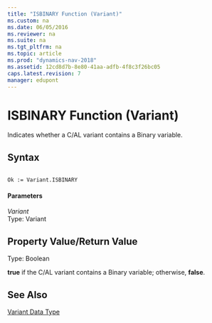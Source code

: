 ```yaml
---
title: "ISBINARY Function (Variant)"
ms.custom: na
ms.date: 06/05/2016
ms.reviewer: na
ms.suite: na
ms.tgt_pltfrm: na
ms.topic: article
ms.prod: "dynamics-nav-2018"
ms.assetid: 12cd8d7b-8e80-41aa-adfb-4f8c3f26bc05
caps.latest.revision: 7
manager: edupont
---
```

# ISBINARY Function (Variant)
Indicates whether a C/AL variant contains a Binary variable.  
  
## Syntax  
  
```  
  
Ok := Variant.ISBINARY  
```  
  
#### Parameters  
 *Variant*  
 Type: Variant  
  
## Property Value/Return Value  
 Type: Boolean  
  
 **true** if the C/AL variant contains a Binary variable; otherwise, **false**.  
  
## See Also  
 [Variant Data Type](Variant-Data-Type.md)